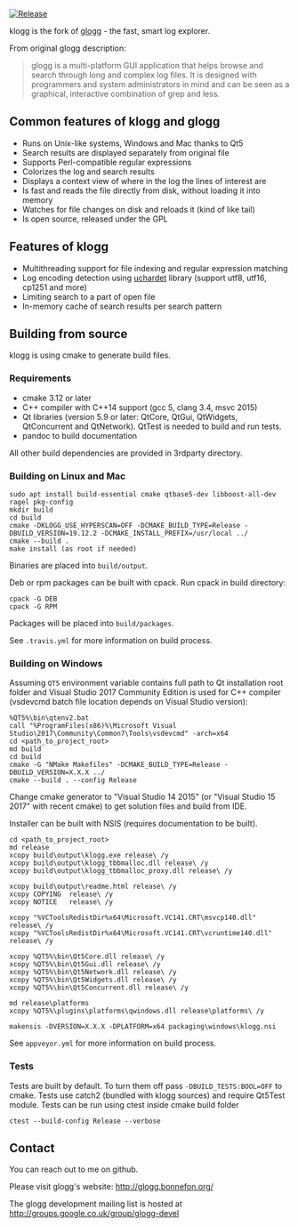 [ ![Release](https://img.shields.io/github/v/release/brangr/klogg?style=flat)](https://github.com/brangr/klogg/releases/tag/v19.12.1.0)

klogg is the fork of [glogg](https://github.com/nickbnf/glogg) - the fast, smart log explorer.

From original glogg description:
> glogg is a multi-platform GUI application that helps browse and search
> through long and complex log files.  It is designed with programmers and
> system administrators in mind and can be seen as a graphical, interactive
> combination of grep and less.



## Common features of klogg and glogg
* Runs on Unix-like systems, Windows and Mac thanks to Qt5
* Search results are displayed separately from original file
* Supports Perl-compatible regular expressions 
* Colorizes the log and search results
* Displays a context view of where in the log the lines of interest are
* Is fast and reads the file directly from disk, without loading it into memory
* Watches for file changes on disk and reloads it (kind of like tail)
* Is open source, released under the GPL

## Features of klogg
* Multithreading support for file indexing and regular expression matching
* Log encoding detection using [uchardet](https://www.freedesktop.org/wiki/Software/uchardet/) library (support utf8, utf16, cp1251 and more)
* Limiting search to a part of open file
* In-memory cache of search results per search pattern

## Building from source
klogg is using cmake to generate build files.

### Requirements

* cmake 3.12 or later
* C++ compiler with C++14 support (gcc 5, clang 3.4, msvc 2015)
* Qt libraries (version 5.9 or later: QtCore, QtGui, QtWidgets, QtConcurrent and QtNetwork). QtTest is needed to build and run tests.
* pandoc to build documentation

All other build dependencies are provided in 3rdparty directory. 

### Building on Linux and Mac
```
sudo apt install build-essential cmake qtbase5-dev libboost-all-dev ragel pkg-config
mkdir build
cd build
cmake -DKLOGG_USE_HYPERSCAN=OFF -DCMAKE_BUILD_TYPE=Release -DBUILD_VERSION=19.12.2 -DCMAKE_INSTALL_PREFIX=/usr/local ../
cmake --build .
make install (as root if needed)
```

Binaries are placed into `build/output`.

Deb or rpm packages can be built with cpack. Run cpack in build directory:
```
cpack -G DEB
cpack -G RPM
```

Packages will be placed into `build/packages`.

See `.travis.yml` for more information on build process.

### Building on Windows
Assuming `QT5` environment variable contains full path to Qt installation root folder and
Visual Studio 2017 Community Edition is used for C++ compiler (vsdevcmd batch file location depends on Visual Studio version):
```
%QT5%\bin\qtenv2.bat
call "%ProgramFiles(x86)%\Microsoft Visual Studio\2017\Community\Common7\Tools\vsdevcmd" -arch=x64
cd <path_to_project_root>
md build
cd build
cmake -G "NMake Makefiles" -DCMAKE_BUILD_TYPE=Release -DBUILD_VERSION=X.X.X ../
cmake --build . --config Release
```

Change cmake generator to "Visual Studio 14 2015" (or "Visual Studio 15 2017" with recent cmake) to get solution files and build from IDE.

Installer can be built with NSIS (requires documentation to be built). 
```
cd <path_to_project_root>
md release
xcopy build\output\klogg.exe release\ /y
xcopy build\output\klogg_tbbmalloc.dll release\ /y
xcopy build\output\klogg_tbbmalloc_proxy.dll release\ /y

xcopy build\output\readme.html release\ /y
xcopy COPYING  release\ /y
xcopy NOTICE   release\ /y

xcopy "%VCToolsRedistDir%x64\Microsoft.VC141.CRT\msvcp140.dll" release\ /y
xcopy "%VCToolsRedistDir%x64\Microsoft.VC141.CRT\vcruntime140.dll" release\ /y

xcopy %QT5%\bin\Qt5Core.dll release\ /y
xcopy %QT5%\bin\Qt5Gui.dll release\ /y
xcopy %QT5%\bin\Qt5Network.dll release\ /y
xcopy %QT5%\bin\Qt5Widgets.dll release\ /y
xcopy %QT5%\bin\Qt5Concurrent.dll release\ /y

md release\platforms
xcopy %QT5%\plugins\platforms\qwindows.dll release\platforms\ /y

makensis -DVERSION=X.X.X -DPLATFORM=x64 packaging\windows\klogg.nsi
```

See `appveyor.yml` for more information on build process.

### Tests
Tests are built by default. To turn them off pass `-DBUILD_TESTS:BOOL=OFF` to cmake.
Tests use catch2 (bundled with klogg sources) and require Qt5Test module. Tests can be run using ctest inside cmake build folder
```
ctest --build-config Release --verbose
```


## Contact
You can reach out to me on github.

Please visit glogg's website: http://glogg.bonnefon.org/

The glogg development mailing list is hosted at http://groups.google.co.uk/group/glogg-devel
